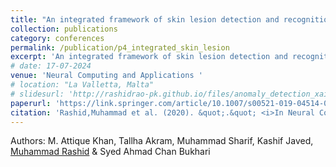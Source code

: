 ```yaml
---
title: "An integrated framework of skin lesion detection and recognition through saliency method and optimal deep neural network features selection"
collection: publications
category: conferences
permalink: /publication/p4_integrated_skin_lesion
excerpt: 'An integrated framework of skin lesion detection and recognition through saliency method and optimal deep neural network features selection'
# date: 17-07-2024
venue: 'Neural Computing and Applications '
# location: "La Valletta, Malta"
# slidesurl: 'http://rashidrao-pk.github.io/files/anomaly_detection_xai_w_slides.pdf'
paperurl: 'https://link.springer.com/article/10.1007/s00521-019-04514-0'
citation: 'Rashid,Muhammad et al. (2020). &quot;.&quot; <i>In Neural Computing and Applications </i>.'
---
```


Authors: M. Attique Khan, Tallha Akram, Muhammad Sharif, Kashif Javed, <u>Muhammad Rashid</u> & Syed Ahmad Chan Bukhari<br />

<!-- citation:
@article{irshad2023novel,
  title={A novel light u-net model for left ventricle segmentation using MRI},
  author={Irshad, Mehreen and Yasmin, Mussarat and Sharif, Muhammad Imran and Rashid, Muhammad and Sharif, Muhammad Irfan and Kadry, Seifedine},
  journal={Mathematics},
  volume={11},
  number={14},
  pages={3245},
  year={2023},
  publisher={MDPI}
} -->

